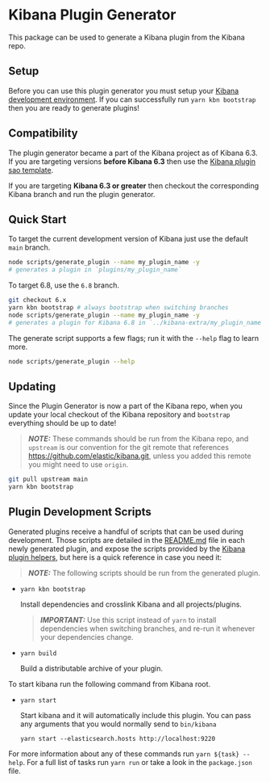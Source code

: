 # Kibana Plugin Generator

This package can be used to generate a Kibana plugin from the Kibana repo.

## Setup

Before you can use this plugin generator you must setup your [Kibana development environment](../../CONTRIBUTING.md#development-environment-setup). If you can successfully run `yarn kbn bootstrap` then you are ready to generate plugins!

## Compatibility

The plugin generator became a part of the Kibana project as of Kibana 6.3. If you are targeting versions **before Kibana 6.3** then use the [Kibana plugin sao template](https://github.com/elastic/template-kibana-plugin).

If you are targeting **Kibana 6.3 or greater** then checkout the corresponding Kibana branch and run the plugin generator.

## Quick Start

To target the current development version of Kibana just use the default  `main` branch.

```sh
node scripts/generate_plugin --name my_plugin_name -y
# generates a plugin in `plugins/my_plugin_name`
```

To target 6.8, use the `6.8` branch.

```sh
git checkout 6.x
yarn kbn bootstrap # always bootstrap when switching branches
node scripts/generate_plugin --name my_plugin_name -y
# generates a plugin for Kibana 6.8 in `../kibana-extra/my_plugin_name`
```

The generate script supports a few flags; run it with the `--help` flag to learn more.

```sh
node scripts/generate_plugin --help
```

## Updating

Since the Plugin Generator is now a part of the Kibana repo, when you update your local checkout of the Kibana repository and `bootstrap` everything should be up to date!

> ***NOTE:*** These commands should be run from the Kibana repo, and `upstream` is our convention for the git remote that references https://github.com/elastic/kibana.git, unless you added this remote you might need to use `origin`.

```sh
git pull upstream main
yarn kbn bootstrap
```

## Plugin Development Scripts

Generated plugins receive a handful of scripts that can be used during development. Those scripts are detailed in the [README.md](template/README.md) file in each newly generated plugin, and expose the scripts provided by the [Kibana plugin helpers](../kbn-plugin-helpers), but here is a quick reference in case you need it:

> ***NOTE:*** The following scripts should be run from the generated plugin.

  - `yarn kbn bootstrap`

    Install dependencies and crosslink Kibana and all projects/plugins.

    > ***IMPORTANT:*** Use this script instead of `yarn` to install dependencies when switching branches, and re-run it whenever your dependencies change.

  - `yarn build`

    Build a distributable archive of your plugin.


To start kibana run the following command from Kibana root.

  - `yarn start`

    Start kibana and it will automatically include this plugin. You can pass any arguments that you would normally send to `bin/kibana`

      ```
      yarn start --elasticsearch.hosts http://localhost:9220
      ```

For more information about any of these commands run `yarn ${task} --help`. For a full list of tasks run `yarn run` or take a look in the `package.json` file.
